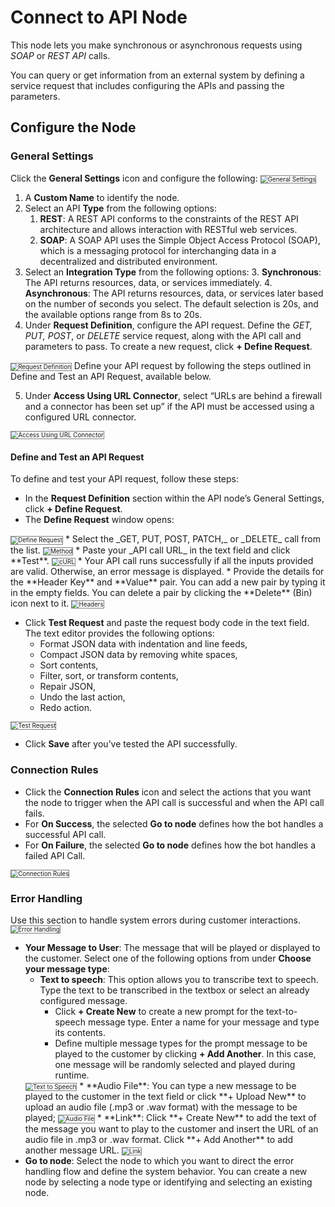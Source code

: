 # Connect to API Node

This node lets you make synchronous or asynchronous requests using _SOAP_ or _REST API_ calls.

You can query or get information from an external system by defining a service request that includes configuring the APIs and passing the parameters.

## Configure the Node

### General Settings

Click the **General Settings** icon and configure the following:
<img src="./../images/general-settings-api.png" alt="General Settings" title="General Settings" style="border: 1px solid gray; zoom:70%;">

1. A **Custom Name** to identify the node.
2. Select an API **Type** from the following options:
    1. **REST**: A REST API conforms to the constraints of the REST API architecture and allows interaction with RESTful web services.
    2. **SOAP**: A SOAP API uses the Simple Object Access Protocol (SOAP), which is a messaging protocol for interchanging data in a decentralized and distributed environment.
3. Select an **Integration Type** from the following options:
    3. **Synchronous**: The API returns resources, data, or services immediately.
    4. **Asynchronous**: The API returns resources, data, or services later based on the number of seconds you select. The default selection is 20s, and the available options range from 8s to 20s.
4. Under **Request Definition**, configure the API request. Define the _GET, PUT, POST_, or _DELETE_ service request, along with the API call and parameters to pass. To create a new request, click **+ Define Request**.
<img src="./../images/request-definition.png" alt="Request Definition" title="Request Definition" style="border: 1px solid gray; zoom:70%;">
Define your API request by following the steps outlined in Define and Test an API Request, available below.

5. Under **Access Using URL Connector**, select “URLs are behind a firewall and a connector has been set up” if the API must be accessed using a configured URL connector.  
<img src="./../images/access-using-url-connector.png" alt="Access Using URL Connector" title="Access Using URL Connector" style="border: 1px solid gray; zoom:70%;">

#### Define and Test an API Request

To define and test your API request, follow these steps:

* In the **Request Definition** section within the API node’s General Settings, click **+ Define Request**.
* The **Define Request** window opens:
<img src="./../images/define-request-window.png" alt="Define Request" title="Define Request" style="border: 1px solid gray; zoom:70%;">
* Select the _GET, PUT, POST, PATCH,_ or _DELETE_ call from the list.
<img src="./../images/api-method.png" alt="Method" title="Method" style="border: 1px solid gray; zoom:70%;">
* Paste your _API call URL_ in the text field and click **Test**.
<img src="./../images/curl.png" alt="cURL" title="cURL" style="border: 1px solid gray; zoom:70%;">
* Your API call runs successfully if all the inputs provided are valid. Otherwise, an error message is displayed.
* Provide the details for the **Header Key** and **Value** pair. You can add a new pair by typing it in the empty fields. You can delete a pair by clicking the **Delete** (Bin) icon next to it.
<img src="./../images/headers.png" alt="Headers" title="Headers" style="border: 1px solid gray; zoom:70%;">

* Click **Test Request** and paste the request body code in the text field. The text editor provides the following options:
    * Format JSON data with indentation and line feeds,
    * Compact JSON data by removing white spaces,
    * Sort contents,
    * Filter, sort, or transform contents,
    * Repair JSON,
    * Undo the last action,
    * Redo action.  
<img src="./../images/test-request.png" alt="Test Request" title="Test Request" style="border: 1px solid gray; zoom:70%;">

* Click **Save** after you’ve tested the API successfully.

### Connection Rules

* Click the **Connection Rules** icon and select the actions that you want the node to trigger when the API call is successful and when the API call fails.
* For **On Success**, the selected **Go to node** defines how the bot handles a successful API call.
* For **On Failure**, the selected **Go to node** defines how the bot handles a failed API Call.
<img src="./../images/connection-rules-api.png" alt="Connection Rules" title="Connection Rules" style="border: 1px solid gray; zoom:70%;">

### Error Handling

Use this section to handle system errors during customer interactions.
<img src="./../images/error-handling-api.png" alt="Error Handling" title="Error Handling" style="border: 1px solid gray; zoom:70%;">

* **Your Message to User**: The message that will be played or displayed to the customer. Select one of the following options from under **Choose your message type**:
    * **Text to speech**: This option allows you to transcribe text to speech. Type the text to be transcribed in the textbox or select an already configured message.
        * Click **+ Create New** to create a new prompt for the text-to-speech message type. Enter a name for your message and type its contents.
        * Define multiple message types for the prompt message to be played to the customer by clicking **+ Add Another**. In this case, one message will be randomly selected and played during runtime.
    <img src="./../images/text-to-speech-api.png" alt="Text to Speech" title="Text to Speech" style="border: 1px solid gray; zoom:70%;">
    * **Audio File**: You can type a new message to be played to the customer in the text field or click **+ Upload New** to upload an audio file (.mp3 or .wav format) with the message to be played;
    <img src="./../images/audio-file-api.png" alt="Audio File" title="Audio File" style="border: 1px solid gray; zoom:70%;">
    * **Link**: Click **+ Create New** to add the text of the message you want to play to the customer and insert the URL of an audio file in .mp3 or .wav format. Click **+ Add Another** to add another message URL.
    <img src="./../images/link-api.png" alt="Link" title="Link" style="border: 1px solid gray; zoom:70%;">
* **Go to node**: Select the node to which you want to direct the error handling flow and define the system behavior. You can create a new node by selecting a node type or identifying and selecting an existing node.